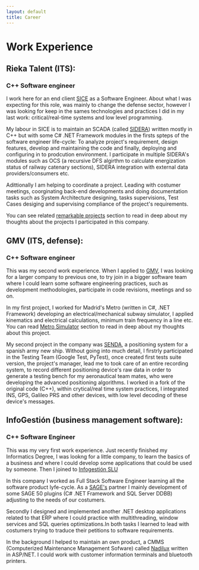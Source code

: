 ```yaml
---
layout: default
title: Career
---
```


# Work Experience

## Rieka Talent (ITS):
### C++ Software engineer
I work here for an end client [SICE](https://www.sice.com/) as a Software Engineer. About what I was expecting for this role, was mainly to change the defense sector, however I was looking for keep in the sames technologies and practices I did in my last work: critical/real-time systems and low level programming.

My labour in SICE is to maintain an SCADA (called [SIDERA](https://www.sice.com/en/video/sidera-general-overview)) written mostly in C++ but with some C# .NET Framework modules in the firsts spteps of the software engineer life-cycle: To analyze project's requirement, design features, develop and maintaining the code and finally, deploying and configuring in to prodcution environment. I participate in multiple SIDERA's modules such as OCS (a recursive DFS algirthm to calculate energization status of railway catenary sections), SIDERA integration with external data providers/consumers etc.

Adittionally I am helping to coordinate a project. Leading with costumer meetings, coorginating back-end developments and doing documentation tasks such as System Architecture designing, tasks supervisions, Test Cases desiging and supervising compliance of the project's requirements. 

You can see related [remarkable projects](/projects/sidera) section to read in deep about my thoughts about the projects I participated in this company.

##  GMV (ITS, defense):
### C++ Software engineer
This was my second work experience. When I applied to [GMV](https://www.gmv.com/), I was looking for a larger company to previous one, to try join in a bigger software team where I could learn some software engineering practices, such as development methodologies, participate in code revisions, meetings and so on.

In my first project, I worked for Madrid's Metro (written in C#, .NET Framework) developing an electrical/mechanical subway simulator, I applied kinematics and electrical calculations, minimum train frequency in a line etc. You can read [Metro Simulator](/projects/metro) section to read in deep about my thoughts about this project.

My second project in the company was [SENDA](https://www.gmv.com/en-es/products/defense-and-security/senda), a positioning system for a spanish army new ship. Without going into much detail, I firstrly participated in the Testing Team (Google Test, PyTest), once created first tests suite version, the project's manager, lead me to took care of an entire recording system, to record different positioning device's raw data in order to generate a testing bench for my aeronautical team mates, who were developing the advanced positioning algorithms. I worked in a fork of the original code (C++), within crytical/real time system practices, I integrated INS, GPS, Galileo PRS and other devices, with low level decoding of these device's messages.


##  InfoGestión (business management software):
### C++ Software Engineer
This was my very first work experience. Just recently finished my Informatics Degree, I was lookng for a little company, to learn the basics of a business and where I could develop some applications that could be used by someone. Then I joined to [Infogestión SLU](https://www.infogestionslu.com/)

In this company I worked as Full Stack Software Engineer learning all the software product lyfe-cycle. As a [SAGE's](https://www.sage.com/) partner I mainly development of some SAGE 50 plugins (C# .NET Framework and SQL Server DDBB) adjusting to the needs of our costumers. 

Secondly I designed and implemented another .NET desktop applications related to that ERP where I could practice with multithreading, window services and SQL queries optimizations.In both tasks I learned to lead with costumers trying to traduce their petitions to software requirements. 

In the background I helped to maintain an own product, a CMMS (Computerized Maintenance Management Sofware) called [Nadilux](https://www.nadilux.com/) written in ASP/NET. I could work with customer information terminals and bluetooth printers.
